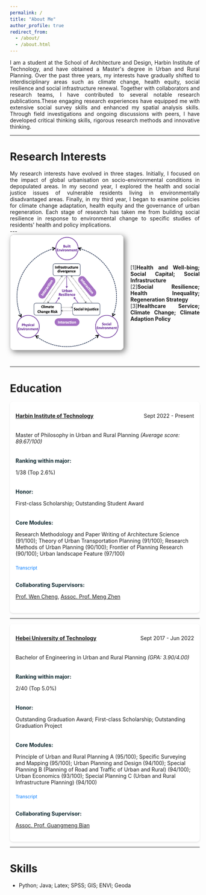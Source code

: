 ```yaml
---
permalink: /
title: "About Me"
author_profile: true
redirect_from: 
  - /about/
  - /about.html
---
```


<div class="col-sm-9" style="display: flex; align-items: center; padding-left: 0px; text-align: justify;">
I am a student at the School of Architecture and Design, Harbin Institute of Technology, and have obtained a Master's degree in Urban and Rural Planning. Over the past three years, my interests have gradually shifted to interdisciplinary areas such as climate change, health equity, social resilience and social infrastructure renewal. Together with collaborators and research teams, I have contributed to several notable research publications.These engaging research experiences have equipped me with extensive social survey skills and enhanced my spatial analysis skills. Through field investigations and ongoing discussions with peers, I have developed critical thinking skills, rigorous research methods and innovative thinking.
 </div>

---

Research Interests
======
<div class="col-sm-9" style="display: flex; align-items: center; padding-left: 0px; text-align: justify;">
My research interests have evolved in three stages. Initially, I focused on the impact of global urbanisation on socio-environmental conditions in depopulated areas. In my second year, I explored the health and social justice issues of vulnerable residents living in environmentally disadvantaged areas. Finally, in my third year, I began to examine policies for climate change adaptation, health equity and the governance of urban regeneration. Each stage of research has taken me from building social resilience in response to environmental change to specific studies of residents' health and policy implications.
 </div>
---

<div class="pub-row" style="display: flex; align-items: center; flex-wrap: wrap; margin-bottom: 40px;">
  <div class="col-sm-3 abbr" style="flex: 0 0 300px; margin-right: 20px; padding-left: 0;">
    <img src="/images/kj.png" class="teaser img-fluid z-depth-1" style="width: 400px; height: auto; box-shadow: 5px 5px 15px rgba(0,0,0,0.5); border: 1px solid #CCCCCC; border-radius: 10px;">
  </div>
  <div class="col-sm-9" style="flex: 1; padding-left: 0; text-align: justify;">
    <div>
      <div class="title 1">[1]<strong>Health and Well-bing; Social Capital; Social Infrastructure</strong></div>
      <div class="title 2">[2]<strong>Social Resilience; Health Inequality; Regeneration Strategy</strong></div>
      <div class="title 3">[3]<strong>Healthcare Service; Climate Change; Climate Adaption Policy</strong></div>
    </div>
  </div>
</div>

---
 
Education
======

<html lang="en">
<head>
    <meta charset="UTF-8">
    <meta name="viewport" content="width=device-width, initial-scale=1.0">
    <title>Education</title>
    <style>
        .container {
            max-width: 800px;
            margin: 0 auto;
            background: #fff;
            padding: 15px;
            border-radius: 8px;
            margin-bottom: 15px;
        }
        .row {
            display: flex;
            justify-content: space-between;
            margin-bottom: 5px;
        }
        .highlight {
            font-weight: bold;
            color: #132C33;
        }
        .row p {
            margin-bottom: 5px;
        }
    </style>
</head>
<body>
    <div class="container">
        <section class="row">
            <p class="highlight">
                <a href="http://en.hit.edu.cn" target="_blank" rel="noopener noreferrer">Harbin Institute of Technology</a>
            </p>
            <div>
                <p>Sept 2022 - Present</p>
            </div>
        </section>
        <section class="row">
            <div>
                <p>Master of Philosophy in Urban and Rural Planning <i>(Average score: 89.67/100)</i></p>
            </div>
        </section>
        <section class="row">
            <div>
                <p class="highlight">Ranking within major:</p>
                <p>1/38 (Top 2.6%)</p>
            </div>
        </section>
        <section class="row">
            <div>
                <p class="highlight">Honor:</p>
                <p>First-class Scholarship; Outstanding Student Award</p>
            </div>
        </section>
        <section class="row">
            <div>
                <p class="highlight">Core Modules:</p>
                <p>Research Methodology and Paper Writing of Architecture Science (91/100); Theory of Urban Transportation Planning (91/100); Research Methods of Urban Planning (90/100); Frontier of Planning Research (90/100); Urban landscape Feature (97/100)</p>
            </div>
        </section>
        <section class="row">
            <div class="links">
                <a href="#" class="btn btn-sm z-depth-0" role="button" target="_blank">Transcript</a>
            </div>
        </section>
        <section class="row">
            <div>
                <p class="highlight">Collaborating Supervisors:</p>
                <p>
                    <a href="https://www.scopus.com/authid/detail.uri?authorId=55125627000" target="_blank" rel="noopener noreferrer">Prof. Wen Cheng</a>, 
                    <a href="https://www.researchgate.net/profile/Meng-Zhen-4" target="_blank" rel="noopener noreferrer">Assoc. Prof. Meng Zhen</a>
                </p>
            </div>
        </section>
</div>
    </div>
</body>
</html>
    </div>
  </div>
</div>

---

<html lang="en">
<head>
    <meta charset="UTF-8">
    <meta name="viewport" content="width=device-width, initial-scale=1.0">
    <title>Education</title>
    <style>
        .container {
            max-width: 800px;
            margin: 0 auto;
            background: #fff;
            padding: 15px;
            border-radius: 8px;
            box-shadow: 0 2px 4px rgba(0, 0, 0, 0.1);
        }
        .row {
            display: flex;
            justify-content: space-between;
            margin-bottom: 15px;
        }
        .highlight {
            font-weight: bold;
            color: #132C33;
        }
        .links {
            text-align: right;
        }
        .links a {
            font-size: 12px;
            color: #007BFF;
            text-decoration: none;
        }
        .links a:hover {
            text-decoration: underline;
        }
    </style>
</head>
<body>
    <div class="container">
        <section class="row">
            <div>
                <p class="highlight"><a href="https://eweb.hebut.edu.cn" target="_blank">Hebei University of Technology</a></p>
            </div>
            <div>
                <p>Sept 2017 - Jun 2022</p>
            </div>
        </section>
        <section class="row">
            <div>
                <p>Bachelor of Engineering in Urban and Rural Planning <i>(GPA: 3.90/4.00)</i></p>
            </div>
        </section>
        <section class="row">
            <div>
                <p class="highlight">Ranking within major:</p>
                <p>2/40 (Top 5.0%)</p>
            </div>
        </section>
        <section class="row">
            <div>
                <p class="highlight">Honor:</p>
                <p>Outstanding Graduation Award; First-class Scholarship; Outstanding Graduation Project</p>
            </div>
        </section>
        <section class="row">
            <div>
                <p class="highlight">Core Modules:</p>
                <p>Principle of Urban and Rural Planning A (95/100); Specific Surveying and Mapping (95/100); Urban Planning and Design (94/100); Special Planning B (Planning of Road and Traffic of Urban and Rural) (94/100); Urban Economics (93/100); Special Planning C (Urban and Rural Infrastructure Planning) (94/100)</p>
            </div>
        </section>
        <section class="row">
            <div class="links">
                <a href="#" class="btn btn-sm z-depth-0" role="button" target="_blank">Transcript</a>
            </div>
        </section>
        <section class="row">
            <div>
                <p class="highlight">Collaborating Supervisor:</p>
                <p><a href="https://www.researchgate.net/scientific-contributions/Guangmeng-Bian-2148025468" target="_blank">Assoc. Prof. Guangmeng Bian</a></p>
            </div>
        </section>
    </div>
  </div>
</div>

---

Skills
======
* Python; Java; Latex; SPSS; GIS; ENVI; Geoda

